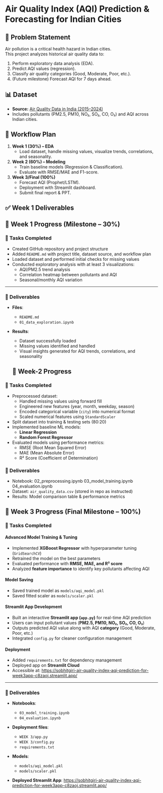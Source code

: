 # Air Quality Index (AQI) Prediction & Forecasting for Indian Cities

## 📌 Problem Statement
Air pollution is a critical health hazard in Indian cities.  
This project analyzes historical air quality data to:
1. Perform exploratory data analysis (EDA).
2. Predict AQI values (regression).
3. Classify air quality categories (Good, Moderate, Poor, etc.).
4. (Future milestone) Forecast AQI for 7 days ahead.

## 📊 Dataset
- **Source:** [Air Quality Data in India (2015–2024)](https://www.kaggle.com/datasets/rohanrao/air-quality-data-in-india)  
- Includes pollutants (PM2.5, PM10, NO₂, SO₂, CO, O₃) and AQI across Indian cities.

## 🚀 Workflow Plan
1. **Week 1 (30%) – EDA**  
   - Load dataset, handle missing values, visualize trends, correlations, and seasonality.  
2. **Week 2 (60%) – Modeling**  
   - Train baseline models (Regression & Classification).  
   - Evaluate with RMSE/MAE and F1-score.  
3. **Week 3/Final (100%)**  
   - Forecast AQI (Prophet/LSTM).  
   - Deployment with Streamlit dashboard.  
   - Submit final report & PPT.

## ✅ Week 1 Deliverables
## 📌 Week 1 Progress (Milestone – 30%)

### 🔹 Tasks Completed
- Created GitHub repository and project structure  
- Added `README.md` with project title, dataset source, and workflow plan  
- Loaded dataset and performed initial checks for missing values  
- Conducted exploratory analysis with at least 3 visualizations:  
  - AQI/PM2.5 trend analysis  
  - Correlation heatmap between pollutants and AQI  
  - Seasonal/monthly AQI variation  

---

### 🔹 Deliverables
- **Files**:  
  - `README.md`  
  - `01_data_exploration.ipynb`  

- **Results**:  
  - Dataset successfully loaded  
  - Missing values identified and handled  
  - Visual insights generated for AQI trends, correlations, and seasonality  

  
  ## 📌 Week-2 Progress

### 🔹 Tasks Completed
- Preprocessed dataset:
  - Handled missing values using forward fill  
  - Engineered new features (year, month, weekday, season)  
  - Encoded categorical variable (`city`) into numerical format  
  - Scaled numerical features using `StandardScaler`  
- Split dataset into training & testing sets (80:20)  
- Implemented baseline ML models:
  - **Linear Regression**  
  - **Random Forest Regressor**  
- Evaluated models using performance metrics:
  - RMSE (Root Mean Squared Error)  
  - MAE (Mean Absolute Error)  
  - R² Score (Coefficient of Determination)  

### 🔹 Deliverables
- Notebook: 02_preprocessing.ipynb
            03_model_training.ipynb
            04_evaluation.ipynb
- Dataset: `air_quality_data.csv` (stored in repo as instructed)  
- Results: Model comparison table & performance metrics
  
## 📌 Week 3 Progress (Final Milestone – 100%)

### 🔹 Tasks Completed

#### Advanced Model Training & Tuning
- Implemented **XGBoost Regressor** with hyperparameter tuning (`GridSearchCV`)  
- Retrained the model on the best parameters  
- Evaluated performance with **RMSE, MAE, and R² score**  
- Analyzed **feature importance** to identify key pollutants affecting AQI  

#### Model Saving
- Saved trained model as `models/aqi_model.pkl`  
- Saved fitted scaler as `models/scaler.pkl`  

#### Streamlit App Development
- Built an interactive **Streamlit app (`app.py`)** for real-time AQI prediction  
- Users can input pollutant values (**PM2.5, PM10, NO₂, SO₂, CO, O₃**)  
- Outputs predicted AQI value along with AQI **category** (Good, Moderate, Poor, etc.)  
- Integrated `config.py` for cleaner configuration management  

#### Deployment
- Added `requirements.txt` for dependency management  
- Deployed app on **Streamlit Cloud**  
- Accessible at: https://sobhitgiri-air-quality-index-aqi-prediction-for-week3app-c8zaoj.streamlit.app/

---

### 🔹 Deliverables
- **Notebooks**:  
  - `03_model_training.ipynb`  
  - `04_evaluation.ipynb`  

- **Deployment files**:  
  - `WEEK 3/app.py`  
  - `WEEK 3/config.py`  
  - `requirements.txt`  

- **Models**:  
  - `models/aqi_model.pkl`  
  - `models/scaler.pkl`  

- **Deployed Streamlit App**: https://sobhitgiri-air-quality-index-aqi-prediction-for-week3app-c8zaoj.streamlit.app/ 
